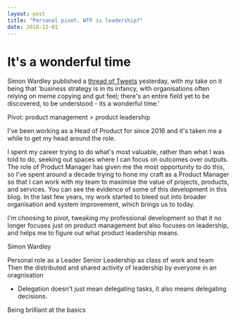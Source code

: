 ```yaml
---
layout: post
title: "Personal pivot. WTF is leadership?"
date: 2018-12-01
---
```


# It's a wonderful time

Simon Wardley published a [thread of Tweets](https://twitter.com/swardley/status/951536659736203264) yesterday, with my take on it being that 'business strategy is in its infancy, with organisations often relying on meme copying and gut feel; there's an entire field yet to be discovered, to be understood - its a wonderful time.'


Pivot: product management > product leadership

I've been working as a Head of Product for since 2016 and it's taken me a while to get my head around the role.

I spent my career trying to do what's most valuable, rather than what I was told to do, seeking out spaces where I can focus on outcomes over outputs.
The role of Product Manager has given me the most opportunity to do this, so I've spent around a decade trying to hone my craft as a Product Manager so that I can work with my team to maximise the value of projects, products, and services. You can see the evidence of some of this development in this blog.
In the last few years, my work started to bleed out into broader organisation and system improvement, which brings us to today.

I'm choosing to pivot, tweaking my professional development so that it no longer focuses just on product management but also focuses on leadership, and helps me to figure out what product leadership means.



Simon Wardley

Personal role as a Leader
Senior Leadership as class of work and team
Then the distributed and shared activity of leadership by everyone in an oragnisation
- Delegation doesn't just mean delegating tasks, it also means delegating decisions.

Being brilliant at the basics
